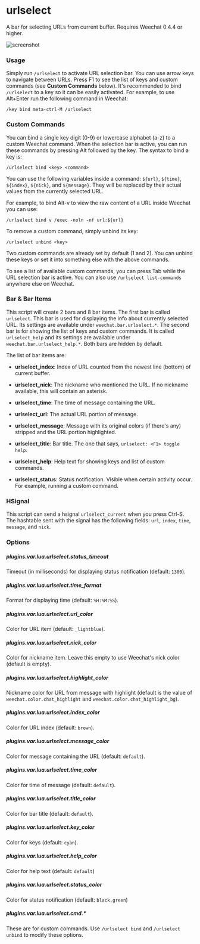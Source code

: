 urlselect
=================================================================================

A bar for selecting URLs from current buffer. Requires Weechat 0.4.4 or higher.

![screenshot](http://i.imgur.com/d5NFVnO.png "urlselect bar at the top of weechat")



### Usage

Simply run `/urlselect` to activate URL selection bar. You can use
arrow keys to navigate between URLs. Press F1 to see the list of keys and custom
commands (see **Custom Commands** below). It's recommended to bind `/urlselect`
to a key so it can be easily activated. For example, to use Alt+Enter run the
following command in Weechat:

    /key bind meta-ctrl-M /urlselect



### Custom Commands

You can bind a single key digit (0-9) or lowercase alphabet (a-z) to a custom
Weechat command. When the selection bar is active, you can run these commands
by pressing Alt followed by the key. The syntax to bind a key is:

    /urlselect bind <key> <command>

You can use the following variables inside a command: `${url}`, `${time}`,
`${index}`, `${nick}`, and `${message}`. They will be replaced by their actual
values from the currently selected URL.

For example, to bind Alt-v to view the raw content of a URL inside Weechat you
can use:

    /urlselect bind v /exec -noln -nf url:${url}


To remove a custom command, simply unbind its key:

    /urlselect unbind <key>

Two custom commands are already set by default (1 and 2). You can unbind these
keys or set it into something else with the above commands.

To see a list of available custom commands, you can press Tab while the URL
selection bar is active. You can also use `/urlselect list-commands` anywhere
else on Weechat.



### Bar & Bar Items

This script will create 2 bars and 8 bar items. The first bar is called
`urlselect`. This bar is used for displaying the info about currently selected
URL. Its settings are available under `weechat.bar.urlselect.*`. The second bar
is for showing the list of keys and custom commands. It is called
`urlselect_help` and its settings are available under
`weechat.bar.urlselect_help.*`. Both bars are hidden by default.

The list of bar items are:

- **urlselect_index**: Index of URL counted from the newest line (bottom) of
  current buffer.

- **urlselect_nick**: The nickname who mentioned the URL. If no nickname
  available, this will contain an asterisk.

- **urlselect_time**: The time of message containing the URL.

- **urlselect_url**: The actual URL portion of message.

- **urlselect_message**: Message with its original colors (if there's any)
  stripped and the URL portion highlighted.

- **urlselect_title**: Bar title. The one that says, `urlselect: <F1> toggle help`.

- **urlselect_help**: Help text for showing keys and list of custom commands.

- **urlselect_status**: Status notification. Visible when certain activity occur.
  For example, running a custom command.



### HSignal

This script can send a hsignal `urlselect_current` when you press Ctrl-S. The
hashtable sent with the signal has the following fields: `url`, `index`, `time`,
`message`, and `nick`.



### Options

##### plugins.var.lua.urlselect.status_timeout

Timeout (in milliseconds) for displaying status notification (default: `1300`).

##### plugins.var.lua.urlselect.time_format

Format for displaying time (default: `%H:%M:%S`).

##### plugins.var.lua.urlselect.url_color

Color for URL item (default: `_lightblue`).

##### plugins.var.lua.urlselect.nick_color

Color for nickname item. Leave this empty to use Weechat's nick color (default
is empty).

##### plugins.var.lua.urlselect.highlight_color

Nickname color for URL from message with highlight (default is the value of
`weechat.color.chat_highlight` and `weechat.color.chat_highlight_bg`).

##### plugins.var.lua.urlselect.index_color

Color for URL index (default: `brown`).

##### plugins.var.lua.urlselect.message_color

Color for message containing the URL (default: `default`).

##### plugins.var.lua.urlselect.time_color

Color for time of message (default: `default`).

##### plugins.var.lua.urlselect.title_color

Color for bar title (default: `default`).

##### plugins.var.lua.urlselect.key_color

Color for keys (default: `cyan`).

##### plugins.var.lua.urlselect.help_color

Color for help text (default: `default`)

##### plugins.var.lua.urlselect.status_color

Color for status notification (default: `black,green`)

##### plugins.var.lua.urlselect.cmd.*

These are for custom commands. Use `/urlselect bind` and `/urlselect unbind` to
modify these options.
